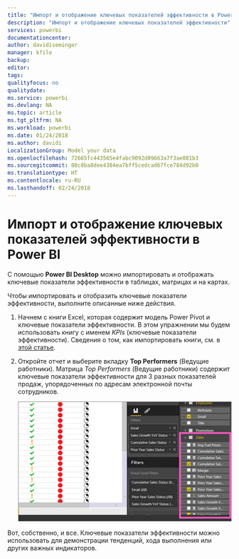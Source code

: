 ```yaml
---
title: "Импорт и отображение ключевых показателей эффективности в Power BI"
description: "Импорт и отображение ключевых показателей эффективности"
services: powerbi
documentationcenter: 
author: davidiseminger
manager: kfile
backup: 
editor: 
tags: 
qualityfocus: no
qualitydate: 
ms.service: powerbi
ms.devlang: NA
ms.topic: article
ms.tgt_pltfrm: NA
ms.workload: powerbi
ms.date: 01/24/2018
ms.author: davidi
LocalizationGroup: Model your data
ms.openlocfilehash: 72665fc443565e4fabc9092d09663a7f3ae081b3
ms.sourcegitcommit: 88c8ba8dee4384ea7bff5cedcad67fce784d92b0
ms.translationtype: HT
ms.contentlocale: ru-RU
ms.lasthandoff: 02/24/2018
---
```

# <a name="import-and-display-kpis-in-power-bi"></a>Импорт и отображение ключевых показателей эффективности в Power BI
С помощью **Power BI Desktop** можно импортировать и отображать ключевые показатели эффективности в таблицах, матрицах и на картах.

Чтобы импортировать и отобразить ключевые показатели эффективности, выполните описанные ниже действия.

1. Начнем с книги Excel, которая содержит модель Power Pivot и ключевые показатели эффективности. В этом упражнении мы будем использовать книгу с именем *KPIs* (ключевые показатели эффективности). Сведения о том, как импортировать книги, см. в [этой статье](desktop-import-excel-workbooks.md).  
2. Откройте отчет и выберите вкладку **Top Performers** (Ведущие работники).  Матрица *Top Performers* (Ведущие работники) содержит ключевые показатели эффективности для 3 разных показателей продаж, упорядоченных по адресам электронной почты сотрудников.  
   
    ![](media/desktop-import-and-display-kpis/desktoppreviewfeatureon.jpg)

Вот, собственно, и все. Ключевые показатели эффективности можно использовать для демонстрации тенденций, хода выполнения или других важных индикаторов.

